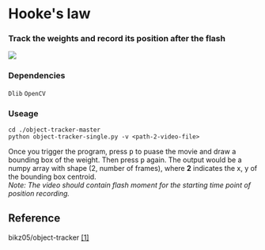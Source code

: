# Hooke's law
### Track the weights and record its position after the flash
<img src="https://github.com/thtang/Computation-in-Data-Science/blob/master/Hookes_law/demo.gif">

### Dependencies
`Dlib` `OpenCV`

### Useage
```
cd ./object-tracker-master
python object-tracker-single.py -v <path-2-video-file>
```
Once you trigger the program, press <kbd>p</kbd> to puase the movie and draw a bounding box of the weight.
Then press <kbd>p</kbd> again. The output would be a numpy array with shape (2, number of frames),  where **2** indicates the x, y of the bounding box centroid.<br>
*Note: The video should contain flash moment for the starting time point of position recording.*

## Reference
bikz05/object-tracker [[1]](https://github.com/bikz05/object-tracker)
